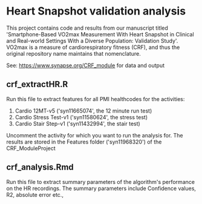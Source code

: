 # Heart Snapshot validation analysis
This project contains code and results from our manuscript titled 'Smartphone-Based VO2max Measurement With Heart Snapshot in Clinical and Real-world Settings With a Diverse Population: Validation Study'. VO2max is a measure of cardiorespiratory fitness (CRF), and thus the original repository name maintains that nomenclature.

See: https://www.synapse.org/CRF_module for data and output

## crf_extractHR.R
Run this file to extract features for all PMI healthcodes for the activities: 

1. Cardio 12MT-v5 ('syn11665074', the 12 minute run test)
2. Cardio Stress Test-v1 ('syn11580624', the stress test)
3. Cardio Stair Step-v1 ('syn11432994', the stair test)

Uncomment the activity for which you want to run the analysis for. 
The results are stored in the Features folder ('syn11968320') of the CRF_ModuleProject 

## crf_analysis.Rmd
Run this file to extract summary parameters of the algorithm's performance on the HR recordings.
The summary parameters include Confidence values, R2, absolute error etc.,
